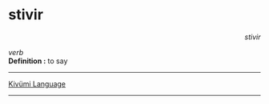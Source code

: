 
# stivir

<div align="right"><i>stivir</i></div>

*verb*  
**Definition :** to say  

---

[Kivümi Language](../README.md)

---
